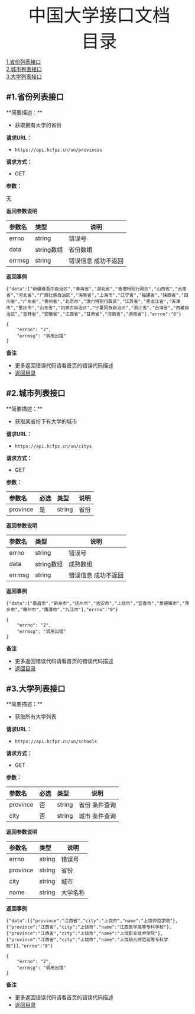 <center><font size=11>中国大学接口文档</font> </center>  
<span id="jump"><center><font size=20>目录</font> </center></span>

[1.省份列表接口](#1)  
[2.城市列表接口](#2)  
[3.大学列表接口](#3)  

<h2 id='1'>#1.省份列表接口</h2>  
**简要描述：**  

- 获取拥有大学的省份

**请求URL：**  
- `https://api.hcfpz.cn/un/provinces`
  
**请求方式：**
- GET

**参数：** 

无
 
 **返回参数说明** 

|参数名|类型|说明|
|:-----  |:-----|-----                           |
| errno |string  |错误号  |
| data |string数组 |省份数组 |
| errmsg |string  |错误信息  成功不返回|

**返回事例**

```
{"data":["新疆维吾尔自治区","青海省","湖北省","香港特别行政区","山西省","云南省","河北省","广西壮族自治区","海南省","上海市","辽宁省","福建省","陕西省","四川省","广东省","贵州省","北京市","澳门特别行政区","江苏省","黑龙江省","天津市","重庆市","山东省","内蒙古自治区","宁夏回族自治区","浙江省","台湾省","西藏自治区","吉林省","安徽省","江西省","甘肃省","河南省","湖南省"],"errno":"0"}
```

```
{
    "errno": "2",
    "errmsg": "调用出错"
}

```

 **备注** 

- 更多返回错误代码请看首页的错误代码描述   
- [返回目录](#jump)

<h2 id='2'>#2.城市列表接口</h2>  
**简要描述：**  

- 获取某省份下有大学的城市

**请求URL：**  
- `https://api.hcfpz.cn/un/citys`
  
**请求方式：**
- GET

**参数：** 


|参数名|必选|类型|说明|
|:----    |:---|:----- |-----   |
|province |是 |string |省份 |

 
 **返回参数说明** 

|参数名|类型|说明|
|:-----  |:-----|-----                           |
| errno |string  |错误号  |
| data |string数组 |成熟数组  |
| errmsg |string  |错误信息 成功不返回  |

**返回事例**

```
{"data":["南昌市","新余市","抚州市","吉安市","上饶市","宜春市","景德镇市","萍乡市","赣州市","鹰潭市","九江市"],"errno":"0"}

```

```
{
    "errno": "2",
    "errmsg": "调用出错"
}

```

 **备注** 

- 更多返回错误代码请看首页的错误代码描述   
- [返回目录](#jump)

<h2 id='3'>#3.大学列表接口</h2>  
**简要描述：**  

- 获取所有大学列表

**请求URL：**  
- `https://api.hcfpz.cn/un/schools`
  
**请求方式：**

- GET

**参数：** 


|参数名|必选|类型|说明|
|:----    |:---|:----- |-----   |
|province |否 |string |省份 条件查询|
|city |否 |string |城市 条件查询|

 
 **返回参数说明** 

|参数名|类型|说明|
|:-----  |:-----|-----                           |
| errno |string  |错误号  |
| province |string |省份  |
| city |string  |城市 |
| name |string  |大学名称  |

**返回事例**

```
{"data":[{"province":"江西省","city":"上饶市","name":"上饶师范学院"},{"province":"江西省","city":"上饶市","name":"江西医学高等专科学校"},{"province":"江西省","city":"上饶市","name":"上饶职业技术学院"},{"province":"江西省","city":"上饶市","name":"上饶幼儿师范高等专科学校"}],"errno":"0"}
```

```
{
    "errno": "2",
    "errmsg": "调用出错"
}

```

 **备注** 

- 更多返回错误代码请看首页的错误代码描述   
- [返回目录](#jump)

